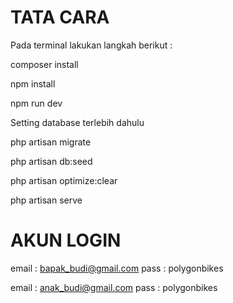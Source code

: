 # TATA CARA

Pada terminal lakukan langkah berikut :

composer install

npm install

npm run dev

Setting database terlebih dahulu

php artisan migrate

php artisan db:seed

php artisan optimize:clear

php artisan serve

# AKUN LOGIN

email : bapak_budi@gmail.com
pass  : polygonbikes

email : anak_budi@gmail.com
pass  : polygonbikes
